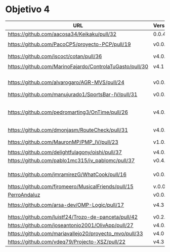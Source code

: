 # Objetivo 4

| URL                                        | Versión | Alcanzado |
|--------------------------------------------|---------|-----------|
| https://github.com/aacosa34/Keikaku/pull/32 | 0.0.4 | |
| <!-- Enlace de ArturoAcf --> | | |
| https://github.com/PacoCP5/proyecto-PCP/pull/19 | v0.0.5 | ✓ |
| <!-- Enlace de SixtoCoca --> | | |
| <!-- Enlace de C V C --> | | |
| https://github.com/iscoct/cotan/pull/36 | v4.0.3 |  ✓ |
| <!-- Enlace de D H J M --> | | |
| https://github.com/MarinoFajardo/ControlaTuGasto/pull/30 |v4.1 | |
| <!-- Enlace de pabloFernandezRR --> | | |
| <!-- Enlace de dfolcha --> | | |
| <!-- Enlace de JaimeGM96 --> | | |
| <!-- Enlace de fjgallardo00 --> | | |
| https://github.com/alvarogaro/AGR-MVS/pull/24 | v0.0.7 |  ✓ |
| <!-- Enlace de Juanmihdz --> | | |
| <!-- Enlace de martahuetem --> | | |
| https://github.com/manujurado1/SportsBar-IV/pull/31 | v0.0.4 | |
| <!-- Enlace de JoseCarlosJC --> | | |
| <!-- Enlace de albegadel --> | | |
| <!-- Enlace de adrianlc3 --> | | |
| <!-- Enlace de JesusJMMA --> | | |
| <!-- Enlace de Gundisalvus2 --> | | |
| https://github.com/pedromarting3/OnTime/pull/26 | v4.0.3 | ✓ |
| <!-- Enlace de Davidmd00 --> | | |
| <!-- Enlace de LuisMart7 --> | | |
| <!-- Enlace de lovelace9981 --> | | |
| <!-- Enlace de PabloSpiegel --> | | |
| <!-- Enlace de M M J M --> | | |
| https://github.com/dmonjasm/RouteCheck/pull/31 | v4.0.2 | |
| <!-- Enlace de santim15 --> | | |
| <!-- Enlace de M P I --> | | |
| https://github.com/MauronMP/PMP_IV/pull/23 | v1.0.4 | ✓ |
| <!-- Enlace de amogue73 --> | | |
| https://github.com/delightfulagony/oishi/pull/37 | v4.0.2 |  ✓ |
| https://github.com/pablo1mc315/iv_pablomc/pull/37 | v0.4.1 | ✓ |
| <!-- Enlace de antoniojesuus --> | | |
| <!-- Enlace de ottoeprz --> | | |
| <!-- Enlace de danielsp13 --> | | |
| https://github.com/jmramirezG/WhatCook/pull/16 | v0.0.4 | |
| <!-- Enlace de chowfie --> | | |
| <!-- Enlace de crdelapuente --> | | |
| https://github.com/fjromeero/MusicalFriends/pull/15 | v.0.0.4 | |
| [PerroAndaluz](https://github.com/marcosrmartin/PerroAndaluz/pull/29) | v0.0.4 | ✓ |
| <!-- Enlace de Carlos-SE --> | | |
| https://github.com/arsa-dev/OMP-Logic/pull/17 | v4.3 | ✓ |
| <!-- Enlace de RafaelT00 --> | | |
| <!-- Enlace de ignaciotitos --> | | |
| https://github.com/luistf24/Trozo-de-panceta/pull/42 | v0.2.8 | ✓ |
| https://github.com/joseantonio2001/OlivApp/pull/27 | v4.0.1 | |
| https://github.com/mariavallejo20/proyecto_mvo/pull/33 | v4.0 | ✓ |
| https://github.com/vdeq79/Projecto-XSZ/pull/22 | v4.3 |  ✓ |
